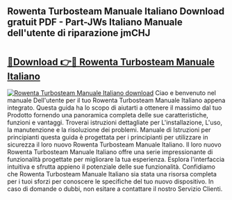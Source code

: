 ## Rowenta Turbosteam Manuale Italiano Download gratuit PDF - Part-JWs Italiano Manuale dell'utente di riparazione jmCHJ

# <h2><a href="http://dffx9th.blite.top/?on=Rowenta+Turbosteam+Manuale+Italiano">🔗Download 👉🔴 Rowenta Turbosteam Manuale Italiano</a></h2>

[![Rowenta Turbosteam Manuale Italiano download](https://i.imgur.com/lujVjoI.png)](http://dffx9th.blite.top/?on=Rowenta+Turbosteam+Manuale+Italiano)
Ciao e benvenuto nel manuale Dell'utente per il tuo Rowenta Turbosteam Manuale Italiano appena integrato. Questa guida ha lo scopo di aiutarti a ottenere il massimo dal tuo Prodotto fornendo una panoramica completa delle sue caratteristiche, funzioni e vantaggi. Troverai istruzioni dettagliate per L'installazione, L'uso, la manutenzione e la risoluzione dei problemi. Manuale di Istruzioni per principianti questa guida è progettata per i principianti per utilizzare in sicurezza il loro nuovo Rowenta Turbosteam Manuale Italiano. Il loro nuovo Rowenta Turbosteam Manuale Italiano offre una serie impressionante di funzionalità progettate per migliorare la tua esperienza. Esplora l'interfaccia intuitiva e sfrutta appieno il potenziale delle sue funzionalità. Confidiamo che Rowenta Turbosteam Manuale Italiano sia stata una risorsa completa per i tuoi sforzi per conoscere le specifiche del tuo nuovo dispositivo. In caso di domande o dubbi, non esitare a contattare il nostro Servizio Clienti.
